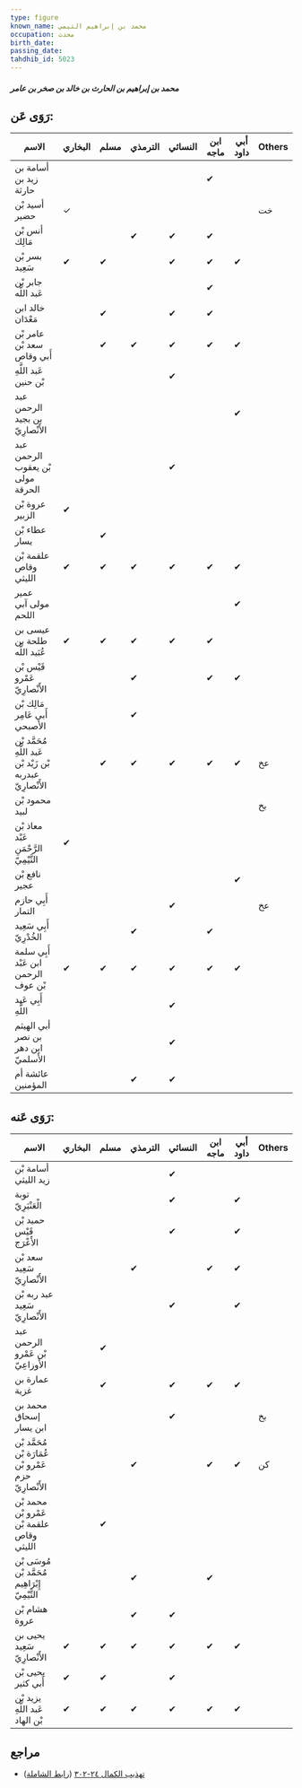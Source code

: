 ```yaml
---
type: figure
known_name: محمد بن إبراهيم التيمي
occupation: محدث
birth_date:
passing_date:
tahdhib_id: 5023
---
```

##### محمد بن إبراهيم بن الحارث بن خالد بن صخر بن عامر

## رَوَى عَن:
| الاسم                                                       | البخاري | مسلم | الترمذي | النسائي | ابن ماجه | أبي داود | Others |
| ----------------------------------------------------------- | ------- | ---- | ------- | ------- | -------- | -------- | ------ |
| أسامة بن زيد بن حارثة                                       |         |      |         |         | ✔        |          |        |
| أسيد بْن حضير                                               | ✓       |      |         |         |          |          | خت     |
| أنس بْن مَالِك                                              |         |      | ✔       | ✔       | ✔        |          |        |
| بسر بْن سَعِيد                                              | ✔       | ✔    |         | ✔       | ✔        | ✔        |        |
| جابر بْن عَبد اللَّه                                        |         |      |         |         | ✔        |          |        |
| خالد ابن مَعْدَان                                           |         | ✔    |         | ✔       | ✔        |          |        |
| عامر بْن سعد بْن أَبي وقاص                                  |         | ✔    | ✔       | ✔       | ✔        | ✔        |        |
| عَبد اللَّهِ بْن حنين                                       |         |      |         | ✔       |          |          |        |
| عبد الرحمن بن بجيد الأَنْصارِيّ                             |         |      |         |         |          | ✔        |        |
| عبد الرحمن بْن يعقوب مولى الحرقة                            |         |      |         | ✔       |          |          |        |
| عروة بْن الزبير                                             | ✔       |      |         |         |          |          |        |
| عطاء بْن يسار                                               |         | ✔    |         |         |          |          |        |
| علقمة بْن وقاص الليثي                                       | ✔       | ✔    | ✔       | ✔       | ✔        | ✔        |        |
| عمير مولى آبي اللحم                                         |         |      |         |         |          | ✔        |        |
| عيسى بن طلحة بن عُبَيد اللَّه                               | ✔       | ✔    | ✔       | ✔       | ✔        |          |        |
| قَيْس بْن عَمْرو الأَنْصارِيّ                               |         |      | ✔       |         | ✔        | ✔        |        |
| مَالِك بْن أَبي عَامِر الأصبحي                              |         |      | ✔       |         |          |          |        |
| مُحَمَّد بْن عَبد اللَّهِ بْن زَيْد بْن عبدربه الأَنْصارِيّ |         | ✔    | ✔       | ✔       | ✔        | ✔        | عخ     |
| محمود بْن لبيد                                              |         |      |         |         |          |          | بخ     |
| معاذ بْن عَبْد الرَّحْمَنِ التَّيْمِيّ                      | ✔       |      |         |         |          |          |        |
| نافع بْن عجير                                               |         |      |         |         |          | ✔        |        |
| أَبِي حازم التمار                                           |         |      |         | ✔       |          |          | عخ     |
| أَبِي سَعِيد الخُدْرِيّ                                     |         |      | ✔       |         | ✔        |          |        |
| أَبِي سلمة ابن عَبْد الرحمن بْن عوف                         | ✔       | ✔    | ✔       | ✔       | ✔        | ✔        |        |
| أَبِي عَبد اللَّهِ                                          |         |      |         | ✔       |          |          |        |
| أبي الهيثم بن نصر ابن دهر الأَسلميّ                         |         |      |         | ✔       |          |          |        |
| عائشة أم المؤمنين                                           |         |      | ✔       | ✔       |          |          |        |
## رَوَى عَنه:
| الاسم                                                 | البخاري | مسلم | الترمذي | النسائي | ابن ماجه | أبي داود | Others |
| ----------------------------------------------------- | ------- | ---- | ------- | ------- | -------- | -------- | ------ |
| أسامة بْن زيد الليثي                                  |         |      |         | ✔       |          |          |        |
| توبة الْعَنْبَرِيّ                                    |         |      |         | ✔       |          | ✔        |        |
| حميد بْن قَيْس الأَعْرَج                              |         |      |         | ✔       |          | ✔        |        |
| سعد بْن سَعِيد الأَنْصارِيّ                           |         |      | ✔       |         | ✔        | ✔        |        |
| عبد ربه بْن سَعِيد الأَنْصارِيّ                       |         |      |         | ✔       |          | ✔        |        |
| عبد الرحمن بْن عَمْرو الأَوزاعِيّ                     |         | ✔    |         |         |          |          |        |
| عمارة بن غزية                                         |         | ✔    |         | ✔       | ✔        | ✔        |        |
| محمد بن إسحاق ابن يسار                                |         |      |         | ✔       |          |          | بخ     |
| مُحَمَّد بْن عُمَارَة بْن عَمْرو بْن حزم الأَنْصارِيّ |         |      | ✔       |         | ✔        | ✔        | كن     |
| محمد بْن عَمْرو بْن علقمة بْن وقاص الليثي             |         | ✔    |         |         |          |          |        |
| مُوسَى بْن مُحَمَّد بْن إِبْرَاهِيم التَّيْمِيّ       |         |      | ✔       |         | ✔        |          |        |
| هشام بْن عروة                                         |         |      | ✔       | ✔       |          |          |        |
| يحيى بن سَعِيد الأَنْصارِيّ                           | ✔       | ✔    | ✔       | ✔       | ✔        | ✔        |        |
| يحيى بْن أَبي كثير                                    | ✔       | ✔    |         | ✔       |          |          |        |
| يزيد بْن عَبد اللَّهِ بْن الهاد                       | ✔       | ✔    | ✔       | ✔       | ✔        | ✔        |        |
## مراجع
- [تهذيب الكمال ٢٤-٣٠٢](obsidian://open?vault=Tahdhib-al-Kamal&file=Figures/٥٠٢٣-محمد%20بن%20إبراهيم%20بن%20الحارث%20بن%20خالد%20بن%20صخر%20بن%20عامر) ([رابط الشاملة](https://shamela.ws/book/3722/12814))